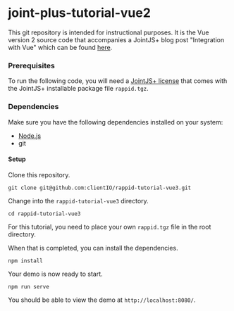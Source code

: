 # joint-plus-tutorial-vue2

This git repository is intended for instructional purposes. It is the Vue version 2 source code that accompanies a JointJS+ blog post "Integration with Vue" which can be found [here](https://resources.jointjs.com/tutorial/vue-ts).

### Prerequisites  

To run the following code, you will need a [JointJS+ license](https://www.jointjs.com/license) that comes with the JointJS+ installable package file `rappid.tgz`.

### Dependencies

Make sure you have the following dependencies installed on your system:

- [Node.js](https://nodejs.org/en/)
- git

#### Setup

Clone this repository.

```
git clone git@github.com:clientIO/rappid-tutorial-vue3.git
```

Change into the `rappid-tutorial-vue3` directory.

```
cd rappid-tutorial-vue3
```

For this tutorial, you need to place your own `rappid.tgz` file in the root directory.

When that is completed, you can install the dependencies.

```
npm install
```

Your demo is now ready to start.

```
npm run serve
```

You should be able to view the demo at `http://localhost:8080/`.
